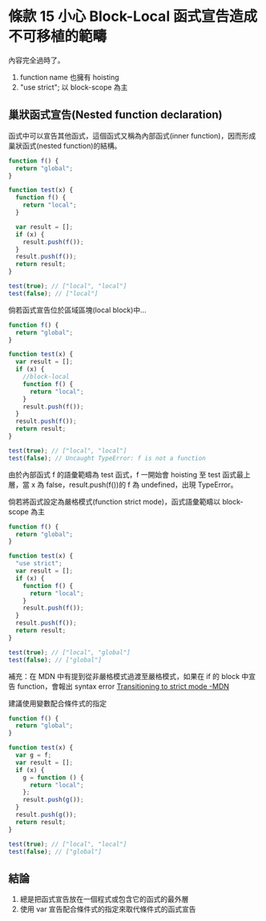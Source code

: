 # 條款 15 小心 Block-Local 函式宣告造成不可移植的範疇

內容完全過時了。

1. function name 也擁有 hoisting
2. "use strict"; 以 block-scope 為主

## 巢狀函式宣告(Nested function declaration)

函式中可以宣告其他函式，這個函式又稱為內部函式(inner function)，因而形成巢狀函式(nested function)的結構。

```javascript
function f() {
  return "global";
}

function test(x) {
  function f() {
    return "local";
  }

  var result = [];
  if (x) {
    result.push(f());
  }
  result.push(f());
  return result;
}

test(true); // ["local", "local"]
test(false); // ["local"]
```

倘若函式宣告位於區域區塊(local block)中...

```javascript
function f() {
  return "global";
}

function test(x) {
  var result = [];
  if (x) {
    //block-local
    function f() {
      return "local";
    }
    result.push(f());
  }
  result.push(f());
  return result;
}

test(true); // ["local", "local"]
test(false); // Uncaught TypeError: f is not a function
```

由於內部函式 f 的語彙範疇為 test 函式，f 一開始會 hoisting 至 test 函式最上層，當 x 為 false，result.push(f())的 f 為 undefined，出現 TypeError。

倘若將函式設定為嚴格模式(function strict mode)，函式語彙範疇以 block-scope 為主

```javascript
function f() {
  return "global";
}

function test(x) {
  "use strict";
  var result = [];
  if (x) {
    function f() {
      return "local";
    }
    result.push(f());
  }
  result.push(f());
  return result;
}

test(true); // ["local", "global"]
test(false); // ["global"]
```

補充：在 MDN 中有提到從非嚴格模式過渡至嚴格模式，如果在 if 的 block 中宣告 function，會報出 syntax error [Transitioning to strict mode -MDN](https://developer.mozilla.org/en-US/docs/Web/JavaScript/Reference/Strict_mode/Transitioning_to_strict_mode)

建議使用變數配合條件式的指定

```javascript
function f() {
  return "global";
}

function test(x) {
  var g = f;
  var result = [];
  if (x) {
    g = function () {
      return "local";
    };
    result.push(g());
  }
  result.push(g());
  return result;
}

test(true); // ["local", "local"]
test(false); // ["global"]
```

## 結論

1. 總是把函式宣告放在一個程式或包含它的函式的最外層
2. 使用 var 宣告配合條件式的指定來取代條件式的函式宣告
